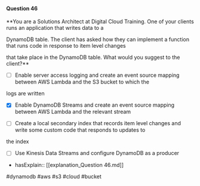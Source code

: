 #### Question  46


**You are a Solutions Architect at Digital Cloud Training. One of your clients runs an application that writes data to a

DynamoDB table. The client has asked how they can implement a function that runs code in response to item level changes

that take place in the DynamoDB table. What would you suggest to the client?**


- [ ] Enable server access logging and create an event source mapping between AWS Lambda and the S3 bucket to which the

logs are written


- [x] Enable DynamoDB Streams and create an event source mapping between AWS Lambda and the relevant stream


- [ ] Create a local secondary index that records item level changes and write some custom code that responds to updates to

the index


- [ ] Use Kinesis Data Streams and configure DynamoDB as a producer



- hasExplain:: [[explanation_Question  46.md]]

#dynamodb #aws #s3 #cloud #bucket 